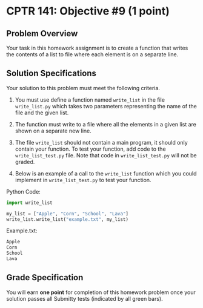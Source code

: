 # CPTR 141: Objective #9 (1 point)

## Problem Overview

Your task in this homework assignment is to create a function that writes the contents of a list to file where each element is on a separate line.

## Solution Specifications

Your solution to this problem must meet the following criteria.

1. You must use define a function named `write_list` in the file `write_list.py` which takes two parameters representing the name of the file and the given list.

1. The function must write to a file where all the elements in a given list are shown on a separate new line.

1. The file `write_list` should not contain a main program, it should only contain your function. To test your function, add code to the
`write_list_test.py` file. Note that code in `write_list_test.py` will not be graded.

1. Below is an example of a call to the `write_list` function which you could implement in `write_list_test.py` to test your function.

Python Code:
```python
import write_list

my_list = ["Apple", "Corn", "School", "Lava"]
write_list.write_list("example.txt", my_list)
```

Example.txt:
```html
Apple
Corn
School
Lava
```

## Grade Specification

You will earn **one point** for completion of this homework problem once your solution passes all Submitty tests (indicated by all green bars).
